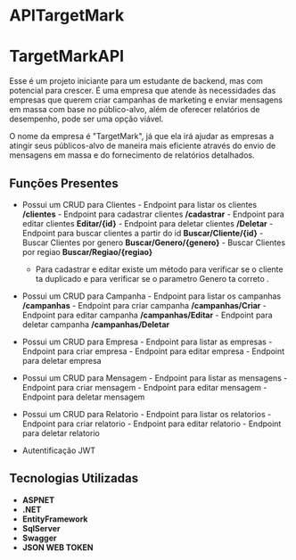 # APITargetMark

# TargetMarkAPI

Esse é um projeto iniciante para um estudante de backend, mas com potencial para crescer. É uma empresa que atende às necessidades das empresas que querem criar campanhas de marketing e enviar mensagens em massa com base no público-alvo, além de oferecer relatórios de desempenho, pode ser uma opção viável.

O nome da empresa  é "TargetMark", já que ela irá ajudar as empresas a atingir seus públicos-alvo de maneira mais eficiente através do envio de mensagens em massa e do fornecimento de relatórios detalhados.

## Funções Presentes

 - Possui um CRUD para Clientes
   		 - Endpoint para listar os clientes **/clientes**
   		 - Endpoint para cadastrar clientes **/cadastrar**
   		 - Endpoint para editar clientes **Editar/{id}**
   		 - Endpoint para deletar clientes **/Deletar**
   		 - Endpoint para buscar clientes a partir do id **Buscar/Cliente/{id}**
   		 - Buscar Clientes por genero **Buscar/Genero/{genero}** 
   		 - Buscar Clientes por regiao **Buscar/Regiao/{regiao}**
   	 - Para cadastrar e editar existe um método para verificar se o cliente
   	   ta 			duplicado e para verificar se o parametro Genero ta    correto
   	   .
 - Possui um CRUD para Campanha
		 - Endpoint para listar os campanhas **/campanhas**
		 - Endpoint para criar campanha **/campanhas/Criar**
		 - Endpoint para editar campanha **/campanhas/Editar**
		 - Endpoint para deletar campanha **/campanhas/Deletar**
		 
		  
 - Possui um CRUD para Empresa
		 - Endpoint para listar as empresas 
		 - Endpoint para criar empresa
		 - Endpoint para editar empresa
		 - Endpoint para deletar empresa

 - Possui um CRUD para Mensagem
		 - Endpoint para listar as mensagens
		 - Endpoint para criar mensagem
		 - Endpoint para editar mensagem
		 - Endpoint para deletar mensagem

 - Possui um CRUD para Relatorio
		 - Endpoint para listar os relatorios
		 - Endpoint para criar relatorio
		 - Endpoint para editar relatorio
		 - Endpoint para deletar relatorio

 - Autentificação JWT

## Tecnologias Utilizadas

 - **ASPNET**
 - **.NET**
 - **EntityFramework**
 - **SqlServer**
 - **Swagger**
 - **JSON WEB TOKEN**
